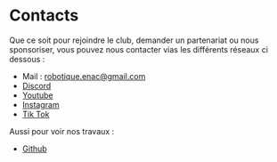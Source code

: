# Contacts

Que ce soit pour rejoindre le club, demander un partenariat ou nous sponsoriser, vous pouvez nous contacter vias les différents réseaux ci dessous :
+ Mail : robotique.enac@gmail.com
+ [Discord](https://discord.com/invite/7sPZFxb)
+ [Youtube](../undefined.md)
+ [Instagram](../undefined.md)
+ [Tik Tok](../undefined.md)  <!-- (gif rick roll) -->

Aussi pour voir nos travaux :

+ [Github](../undefined.md)